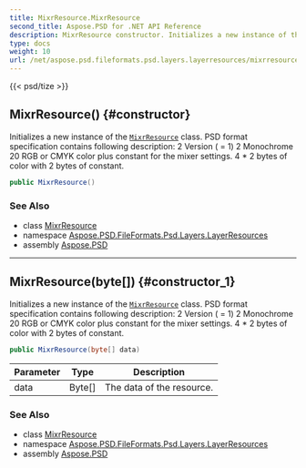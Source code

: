 ```yaml
---
title: MixrResource.MixrResource
second_title: Aspose.PSD for .NET API Reference
description: MixrResource constructor. Initializes a new instance of the MixrResource class. PSD format specification contains following description 2 Version   1 2 Monochrome 20 RGB or CMYK color plus constant for the mixer settings. 4  2 bytes of color with 2 bytes of constant
type: docs
weight: 10
url: /net/aspose.psd.fileformats.psd.layers.layerresources/mixrresource/mixrresource/
---
```

{{< psd/tize >}}
## MixrResource() {#constructor}

Initializes a new instance of the [`MixrResource`](../) class. PSD format specification contains following description: 2 Version ( = 1) 2 Monochrome 20 RGB or CMYK color plus constant for the mixer settings. 4 * 2 bytes of color with 2 bytes of constant.

```csharp
public MixrResource()
```

### See Also

* class [MixrResource](../)
* namespace [Aspose.PSD.FileFormats.Psd.Layers.LayerResources](../../../aspose.psd.fileformats.psd.layers.layerresources/)
* assembly [Aspose.PSD](../../../)

---

## MixrResource(byte[]) {#constructor_1}

Initializes a new instance of the [`MixrResource`](../) class. PSD format specification contains following description: 2 Version ( = 1) 2 Monochrome 20 RGB or CMYK color plus constant for the mixer settings. 4 * 2 bytes of color with 2 bytes of constant.

```csharp
public MixrResource(byte[] data)
```

| Parameter | Type | Description |
| --- | --- | --- |
| data | Byte[] | The data of the resource. |

### See Also

* class [MixrResource](../)
* namespace [Aspose.PSD.FileFormats.Psd.Layers.LayerResources](../../../aspose.psd.fileformats.psd.layers.layerresources/)
* assembly [Aspose.PSD](../../../)


